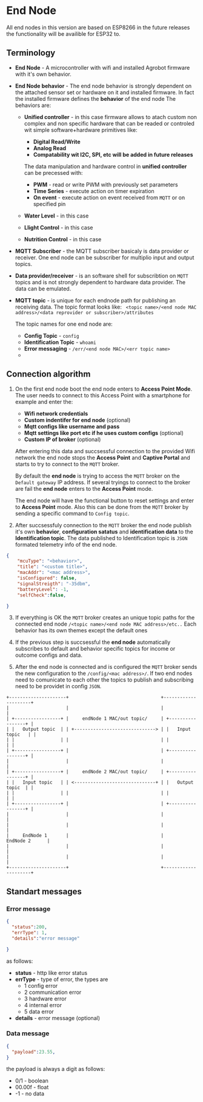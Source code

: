 # End Node 

All end nodes in this version are based on ESP8266 in the future releases the functionality will be availible for ESP32 to.

## Terminology 
- **End Node** - A microcontroller with wifi and installed Agrobot firmware with it's own behavior.
- **End Node behavior** - The end node behavior is strongly dependent on the attached sensor set or hardware on it and installed firmware. In fact the installed firmware defines the **behavior** of the end node The behaviors are:
  - **Unified controller** - in this case firmware allows to atach custom non complex and non specific hardware that can be readed or controled wit simple software+hardware primitives like:
    - **Digital Read/Write**
    - **Analog Read**
    - **Compatability wit I2C, SPI, etc will be added in future releases**
  
    The data manipulation and hardware control in **unified controller** can be precessed with:  
    
    - **PWM** - read or write PWM with previously set parameters  
    - **Time Series** - execute action on timer expiration 
    - **On event** - execute action on event received from `MQTT` or on specified pin
  
  
  - **Water Level** -  in this case 
  - **Llight Control** - in this case 
  - **Nutrition Control** - in this case 
- **MQTT Subscriber** - the MQTT subscriber basicaly is data provider or receiver. One end node can be subscriber for multiplio input and output topics.
- **Data provider/receiver** - is an software shell for subscribtion on `MQTT` topics and is not strongly dependent to hardware data provider. The data can be emulated.
- **MQTT topic** - is unique for each endnode path for publishing an receiving data. The topic format looks like:
  ``` <topic name>/<end node MAC address>/<data reprovider or subscriber>/attributes```
  
  The topic names for one end node are:
  - **Config Topic** - `config`
  - **Identification Topic** - `whoami`
  - **Error messaging** - `/err/<end node MAC>/<err topic name>`
  - 

## Connection algorithm


1) On the first end node boot the end node enters to **Access Point Mode**. The user needs to connect to this Access Point with a smartphone for example and enter the:
   - **Wifi network credentials**
   - **Custom indentifer for end node** (optional)
   - **Mqtt configs like username and pass**
   - **Mqtt settings like port etc if he uses custom configs** (optional)
   - **Custom IP of broker** (optional)

    After entering this data and succsessful connection to the provided Wifi network the end node stops the **Access Point** and **Captive Portal** and starts to try to connect to the `MQTT` broker. 

    By default the **end node** is trying to access the `MQTT` broker on the `Default gateway` IP address. If several tryings to connect to the broker are fail the **end node** enters to the **Access Point** mode. 

    The end node will have the functional button to reset settings and enter to **Access Point** mode. Also this can be done from the `MQTT` broker by sending a specific command to `Config topic`.

2) After succsessfuly connection to the `MQTT` broker the end node publish it's own **behavior**, **configuration satatus** and **identification data** to the **Identification topic**. The data published to Identification topic is `JSON` formated telemetry info of the end node. 

```JSON 
{
    "mcuType": "<behavior>",
    "title": "<custom title>",
    "macAddr": "<mac address>",
    "isConfigured": false,
    "signalStreigth": "-35dbm",
    "batteryLevel": -1,
    "selfCheck":false,

}
```
3) If everything is OK the `MQTT` broker creates an unique topic paths for the connected end node `/<topic name>/<end node MAC address>/etc..` Each behavior has its own themes except the default ones 

4) If the previous step is succsessful the **end node** automatically subscribes to default and behavior specific topics for income or outcome configs and data. 

5) After the end node is connected and is configured the `MQTT` broker sends the new configuration to the `/config/<mac address>/`. If two end nodes need to comunicate to each other the topics to publish and subscribing need to be providet in config `JSON`.

```
+---------------------+                                  +---------------------+
|                     |                                  |                     |
| +-----------------+ |     endNode 1 MAC/out topic/     | +-----------------+ |
| |   Output topic  | | +------------------------------> | |   Input topic   | |
| |                 | |                                  | |                 | |
| +-----------------+ |                                  | +-----------------+ |
|                     |                                  |                     |
| +-----------------+ |     endNode 2 MAC/out topic/     | +-----------------+ |
| |   Input topic   | | <------------------------------+ | |   Output topic  | |
| |                 | |                                  | |                 | |
| +-----------------+ |                                  | +-----------------+ |
|                     |                                  |                     |
|                     |                                  |                     |
|     EndNode 1       |                                  |      EndNode 2      |
|                     |                                  |                     |
|                     |                                  |                     |
+---------------------+                                  +---------------------+

```

## Standart messages 

### Error message

```JSON
{
  "status":200,
  "errType": 1,
  "details":"error message"

}
```
as follows: 
  - **status** - http like error status
  - **errType** - type of error, the types are
    - 1 config error
    - 2 communication error
    - 3 hardware error
    - 4 internal error
    - 5 data error
  - **details**  -  error message (optional)

### Data message

```JSON
{
  "payload":23.55,
}
```

the payload is always a digit as follows:
  - 0/1 - boolean 
  - 00.00f - float
  - -1 - no data